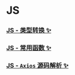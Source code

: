 # JS

### [JS - 类型转换 ✨](./类型转换.md)

### [JS - 常用函数 ✨](./常用函数.md)

### [JS - `Axios` 源码解析 ✨](./Axios源码解析.md)